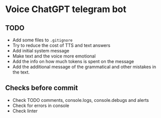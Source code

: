 # Voice ChatGPT telegram bot

## TODO

* Add some files to `.gitignore`
* Try to reduce the cost of TTS and text answers
* Add initial system message
* Make text and the voice more emotional
* Add the info on how much tokens is spent on the message
* Add the additional message of the grammatical and other mistakes in the text.

## Checks before commit

* Check TODO comments, console.logs, console.debugs and alerts
* Check for errors in console
* Check linter
